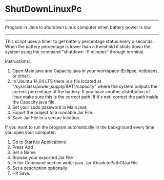 # ShutDownLinuxPc

******************************************************************************************

Program in Java to shutdown Linux computer when battery power is low


******************************************************************************************

This script uses a timer to get battery percentage status every x seconds. When the battery percentage is lower than a threshold it shuts down the system using the command "shutdown -P minutes" through terminal. 

Instructions:

1. Open Main.java and Capacity.java in your workspace (Eclipse, netbeans, or other).
2. In Ubuntu 14.04 LTS there is a file located at "/sys/class/power_supply/BAT1/capacity" where the system outputs the current percentage of the battery. If you have another distribution of linux make sure this is the correct path. If it's not, correct the path inside the Capacity.java file. 
3. Set your sudo password in Main.java.
4. Export the project to a runnable Jar File.
5. Save Jar File to a secure location.


If you want to run the program automatically in the background every time you open your computer:

1. Go to StartUp Applications
2. Press Add
3. Set a Name
4. Browse your exported Jar File
5. In the Command section write: java -jar AbsolutePathOfJarFile
6. Set a description optionally 
7. Hit Save.




